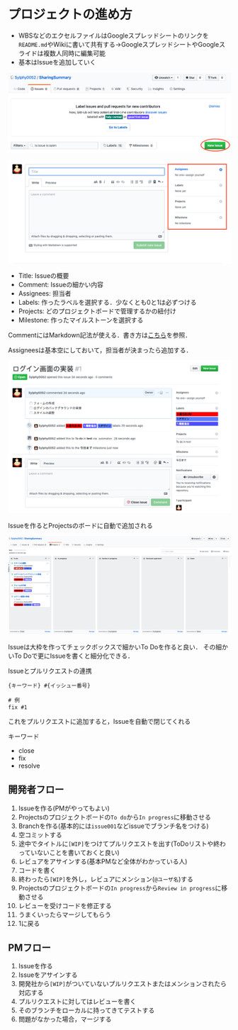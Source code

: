 # プロジェクトの進め方
- WBSなどのエクセルファイルはGoogleスプレッドシートのリンクを`README.md`やWikiに書いて共有する→GoogleスプレッドシートやGoogleスライドは複数人同時に編集可能
- 基本はIssueを追加していく

![](./figs/project-11.png)

![](./figs/project-12.png)

- Title: Issueの概要
- Comment: Issueの細かい内容
- Assignees: 担当者
- Labels: 作ったラベルを選択する．少なくとも0と1は必ずつける
- Projects: どのプロジェクトボードで管理するかの紐付け
- Milestone: 作ったマイルストーンを選択する

CommentにはMarkdown記法が使える．書き方は[こちら](https://github.com/adam-p/markdown-here/wiki/Markdown-Cheatsheet)を参照．

Assigneesは基本空にしておいて，担当者が決まったら追加する．

![](./figs/project-13.png)

Issueを作るとProjectsのボードに自動で追加される

![](./figs/project-14.png)

Issueは大枠を作ってチェックボックスで細かいTo Doを作ると良い．
その細かいTo Doで更にIssueを書くと細分化できる．

Issueとプルリクエストの連携
```
{キーワード} #{イッシュー番号}

# 例
fix #1
```
これをプルリクエストに追加すると，Issueを自動で閉じてくれる

キーワード
- close
- fix
- resolve

## 開発者フロー
1. Issueを作る(PMがやってもよい)
2. Projectsのプロジェクトボードの`To do`から`In progress`に移動させる
2. Branchを作る(基本的には`issue001`などissueでブランチ名をつける)
3. 空コミットする
4. 途中でタイトルに`[WIP]`をつけてプルリクエストを出す(ToDoリストや終わっていないことを書いておくと良い)
5. レビュアをアサインする(基本PMなど全体がわかっている人)
6. コードを書く
7. 終わったら`[WIP]`を外し，レビュアにメンション(`@ユーザ名`)する
8. Projectsのプロジェクトボードの`In progress`から`Review in progress`に移動させる
8. レビューを受けコードを修正する
9. うまくいったらマージしてもらう
10. 1に戻る

## PMフロー
1. Issueを作る
2. Issueをアサインする
3. 開発社から`[WIP]`がついていないプルリクエストまたはメンションされたら対応する
4. プルリクエストに対してはレビューを書く
5. そのブランチをローカルに持ってきてテストする
6. 問題がなかった場合，マージする
